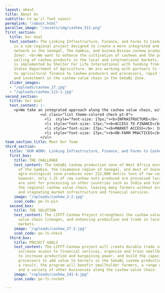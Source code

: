 ```yaml
---
layout: about
title: About Us
subtitle: Ce qu'il faut savoir
permalink: "/about.html"
parallax_image: "/assets/img/cashew_511.png"
first_section:
  title: Our Goal
  text_content: The Linking Infrastructure, Finance, and Farms to Cashew (LIFFT-Cashew)
    is a sub-regional project designed to create a more integrated and durable regional
    network in the Senegal, The Gambia, and Guinea-Bissau cashew production zone (SeGaBi
    Zone). <br>We want to enhance the cultivation of cashews and the processing, and
    selling of cashew products in the local and international markets. LIFFT-Cashew
    is implemented by Shelter For Life International with funding from the United
    States Department of Agriculture. We are working with partners to facilitate access
    to agricultural finance to cashew producers and processors, rapid flow of finance,
    and investment in the cashew value chain in the SeGaBi Zone.
  slider_images:
  - "/uploads/cashew_27.jpg"
  - "/uploads/cashew_111-1.jpg"
second_section:
  title: Our Goal
  test_content: |-
    <p>We take an integrated approach along the cashew value chain, with activities in the following areas:</p>
                <ul class="list theme-colored check pt-0">
                  <li  style="font-size: 17px;"><b>INFRASTRUCTURE</b>: Construction and rehabilitation of rural roads to facilitate the flow of cashew nuts</li>
                  <li style="font-size: 17px;"><b>ACCESS TO FINANCE</b>: Collaboration with financial institutions to increase financial services to cashew producers and processors</li>
                  <li style="font-size: 17px;"><b>MARKET ACCESS</b>: Improvement of the bargaining power of cashew producers, post-production, and handling, and strengthening farm management through the establishment and increase of Cashew Marketing Associations (CMAs, similar to producer cooperatives)</li>
                  <li style="font-size: 17px;"><b>ON-FARM PRACTICES</b>: Improvement of agricultural techniques and establishment of cashew demonstration farms</li>
                </ul>
team_section_title: Meet Our Team
third_section:
  title: 'OUR WORK: Linking Infrastructure, Finance, and Farms to Cashew'
  first_box:
    title: THE CHALLENGE
    text_content: The SeGaBi cashew production zone of West Africa encompasses parts
      of the Gambia, the Casamance region of Senegal, and most of Guinea-Bissau. This
      agro-ecological zone produces over 222,000 metric tons of raw cashew nut annually,
      however, only 1.2% of raw cashew nuts produced are processed locally, and most
      are sent for processing in other countries such as India and Vietnam. This weakens
      the regional cashew value chain, leaving many farmers without economic opportunities
      and stagnating market infrastructure and financial services.
    image: "/uploads/cashew_2-2.jpg"
    icon_code: pe-7s-pin
  second_box:
    title: THE SOLUTION
    text_content: The LIFFT-Cashew Project strengthens the cashew value chain by improving
      value chain linkages, and enhancing production and trade in local and international
      markets.
    image: "/uploads/cashew_27-2.jpg"
    icon_code: pe-7s-check
  third_box:
    title: PROJECT GOALS
    text_content: The LIFFT-Cashew project will create durable trade infrastructure,
      increase access to financial services, organize and train smallholder farmers
      to increase production and bargaining power, and build the capacity of local
      processors to add value to kernels in the SeGaBi cashew production zone. As
      a result, the program will benefit smallholder farmers, a range of processors,
      and a variety of other businesses along the cashew value chain.
    image: "/uploads/cashew_141-4.jpg"
    icon_code: pe-7s-rocket

---
```

